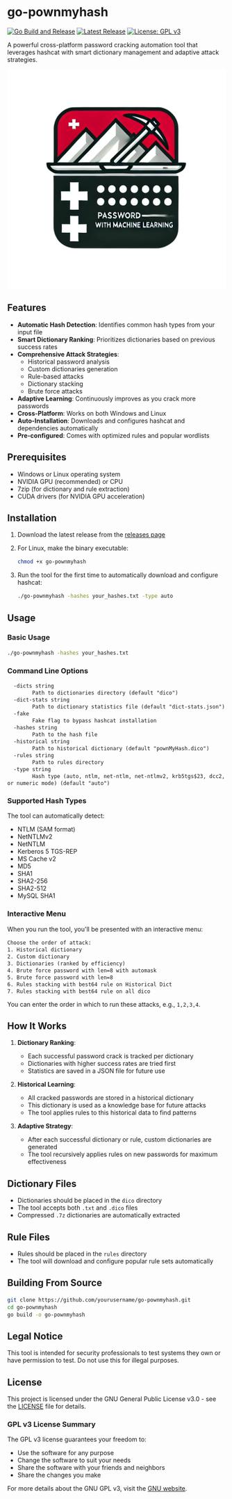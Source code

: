 # go-pownmyhash

[![Go Build and Release](https://github.com/1mm0rt41PC/go-pownMyHash/actions/workflows/go.yml/badge.svg)](https://github.com/1mm0rt41PC/go-pownMyHash/actions/workflows/go.yml)
[![Latest Release](https://img.shields.io/github/v/release/1mm0rt41PC/go-pownMyHash)](https://github.com/1mm0rt41PC/go-pownMyHash/releases/latest)
[![License: GPL v3](https://img.shields.io/badge/License-GPLv3-blue.svg)](https://www.gnu.org/licenses/gpl-3.0)

A powerful cross-platform password cracking automation tool that leverages hashcat with smart dictionary management and adaptive attack strategies.

![Go-PownMyHash Banner](https://github.com/1mm0rt41PC/go-pownMyHash/raw/refs/heads/main/img/logo.png)

## Features

- **Automatic Hash Detection**: Identifies common hash types from your input file
- **Smart Dictionary Ranking**: Prioritizes dictionaries based on previous success rates
- **Comprehensive Attack Strategies**: 
  - Historical password analysis
  - Custom dictionaries generation
  - Rule-based attacks
  - Dictionary stacking
  - Brute force attacks
- **Adaptive Learning**: Continuously improves as you crack more passwords
- **Cross-Platform**: Works on both Windows and Linux
- **Auto-Installation**: Downloads and configures hashcat and dependencies automatically
- **Pre-configured**: Comes with optimized rules and popular wordlists

## Prerequisites

- Windows or Linux operating system
- NVIDIA GPU (recommended) or CPU
- 7zip (for dictionary and rule extraction)
- CUDA drivers (for NVIDIA GPU acceleration)

## Installation

1. Download the latest release from the [releases page](https://github.com/yourusername/go-pownmyhash/releases)

2. For Linux, make the binary executable:
   ```bash
   chmod +x go-pownmyhash
   ```

3. Run the tool for the first time to automatically download and configure hashcat:
   ```bash
   ./go-pownmyhash -hashes your_hashes.txt -type auto
   ```

## Usage

### Basic Usage

```bash
./go-pownmyhash -hashes your_hashes.txt
```

### Command Line Options

```
  -dicts string
        Path to dictionaries directory (default "dico")
  -dict-stats string
        Path to dictionary statistics file (default "dict-stats.json")
  -fake
        Fake flag to bypass hashcat installation
  -hashes string
        Path to the hash file
  -historical string
        Path to historical dictionary (default "pownMyHash.dico")
  -rules string
        Path to rules directory
  -type string
        Hash type (auto, ntlm, net-ntlm, net-ntlmv2, krb5tgs$23, dcc2, or numeric mode) (default "auto")
```

### Supported Hash Types

The tool can automatically detect:
- NTLM (SAM format)
- NetNTLMv2
- NetNTLM
- Kerberos 5 TGS-REP
- MS Cache v2
- MD5
- SHA1
- SHA2-256
- SHA2-512
- MySQL SHA1

### Interactive Menu

When you run the tool, you'll be presented with an interactive menu:

```
Choose the order of attack:
1. Historical dictionary
2. Custom dictionary
3. Dictionaries (ranked by efficiency)
4. Brute force password with len=8 with automask
5. Brute force password with len=8
6. Rules stacking with best64 rule on Historical Dict
7. Rules stacking with best64 rule on all dico
```

You can enter the order in which to run these attacks, e.g., `1,2,3,4`.

## How It Works

1. **Dictionary Ranking**: 
   - Each successful password crack is tracked per dictionary
   - Dictionaries with higher success rates are tried first
   - Statistics are saved in a JSON file for future use

2. **Historical Learning**:
   - All cracked passwords are stored in a historical dictionary
   - This dictionary is used as a knowledge base for future attacks
   - The tool applies rules to this historical data to find patterns

3. **Adaptive Strategy**:
   - After each successful dictionary or rule, custom dictionaries are generated
   - The tool recursively applies rules on new passwords for maximum effectiveness

## Dictionary Files

- Dictionaries should be placed in the `dico` directory
- The tool accepts both `.txt` and `.dico` files
- Compressed `.7z` dictionaries are automatically extracted

## Rule Files

- Rules should be placed in the `rules` directory
- The tool will download and configure popular rule sets automatically

## Building From Source

```bash
git clone https://github.com/yourusername/go-pownmyhash.git
cd go-pownmyhash
go build -o go-pownmyhash
```

## Legal Notice

This tool is intended for security professionals to test systems they own or have permission to test. Do not use this for illegal purposes.

## License

This project is licensed under the GNU General Public License v3.0 - see the [LICENSE](LICENSE) file for details.

### GPL v3 License Summary

The GPL v3 license guarantees your freedom to:
- Use the software for any purpose
- Change the software to suit your needs
- Share the software with your friends and neighbors
- Share the changes you make

For more details about the GNU GPL v3, visit the [GNU website](https://www.gnu.org/licenses/gpl-3.0.en.html).

